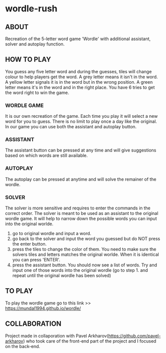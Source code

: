 # wordle-rush

## ABOUT

Recreation of the 5-letter word game 'Wordle' with additional assistant, solver and autoplay function.


## HOW TO PLAY

You guess any five letter word and during the guesses, tiles will change colour to help players get the word. A grey letter means it isn't in the word. A yellow letter signals it is in the word but in the wrong position. A green letter means it's in the word and in the right place. You have 6 tries to get the word right to win the game.

### WORDLE GAME
It is our own recreation of the game. Each time you play it will select a new word for you to guess. There is no limit to play once a day like the original. In our game you can use both the assistant and autoplay button.

### ASSISTANT
The assistant button can be pressed at any time and will give suggestions based on which words are still available.

### AUTOPLAY
The autoplay can be pressed at anytime and will solve the remainer of the wordle.

### SOLVER
The solver is more sensitive and requires to enter the commands in the correct order. The solver is meant to be used as an assistant to the original wordle game. It will help to narrow down the possible words you can input into the original worlde.

  1. go to original wordle and input a word.
  2. go back to the solver and input the word you guessed but do NOT press the enter button.
  3. press the tiles to change the color of them. You need to make sure the solvers tiles and letters matches the original worlde. When it is identical you can press 'ENTER'.
  4. press the assistant button. You should now see a list of words. Try and input one of those words into the original wordle (go to step 1. and repeat until the original wordle has been solved)

## TO PLAY
To play the wordle game go to this link >> https://mundal1994.github.io/wordle/

## COLLABORATION
Project made in collaporation with Pavel Arkharov(https://github.com/pavel-arkharov) who took care of the front-end part of the project and I focused on the back-end.
